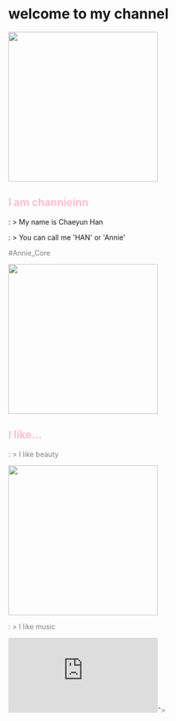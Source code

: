 <html>

<head>
<title><hello></title>
</head>

<h1>welcome to my channel</h1>
<img width="300px"src="11.jpg">
<br>

<style>
h2{color:pink;}
</style>
<h2>I am channieinn</h2>
<p>: > My name is Chaeyun Han</p>
<p>: > You can call me 'HAN' or 'Annie'</p>
<style>
p1{color:grey;}
</style>
<p1> #Annie_Core</p>
<img width="300px"src="111.jpg">
<br>

<h2>I like...</h2>
<p>: > I like beauty</p>
<img width="300px"src="a2.jpg">
<p>: > I like music</p>
<iframe width="300" src="https://www.youtube.com/embed/oAq0h8VQJWs" title="💘 1999년 그 때처럼 : 𝙑𝙖𝙡𝙡𝙚𝙮 - 𝙇𝙞𝙠𝙚 1999 [가사/해석/자막/lyrics]" frameborder="0" allow="accelerometer; autoplay; clipboard-write; encrypted-media; gyroscope; picture-in-picture; web-share" referrerpolicy="strict-origin-when-cross-origin" allowfullscreen></iframe>">
<br>

</html>
